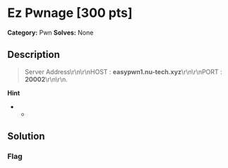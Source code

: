 # Ez Pwnage [300 pts]

**Category:** Pwn
**Solves:** None

## Description
>Server Address\r\n\r\nHOST : **easypwn1.nu-tech.xyz**\r\n\r\nPORT : **20002**\r\n\r\n.

**Hint**
* -

## Solution

### Flag

